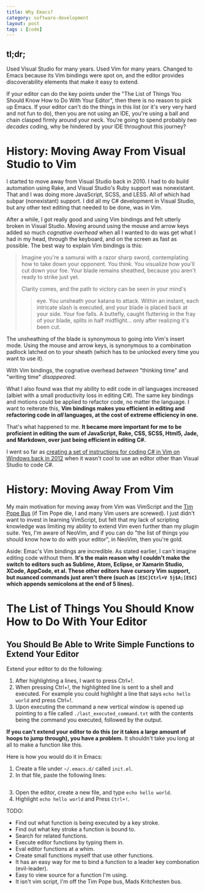 ```yaml
---
title: Why Emacs?
category: software-development
layout: post
tags : [code]
---
```


## tl;dr; ##

Used Visual Studio for many years. Used Vim for many years. Changed to
Emacs because its Vim bindings were spot on, and the editor provides
discoverability elements that make it easy to extend.

If your editor can do the key points under the "The List of Things You
Should Know How to Do With Your Editor", then there is no reason to
pick up Emacs. If your editor can't do the things in this list (or
it's very very hard and not fun to do), then you are not using an IDE,
you're using a ball and chain clasped firmly around your neck. You're
going to spend probably _two decades_ coding, why be hindered by your
IDE throughout this journey?

# History: Moving Away From Visual Studio to Vim #

I started to move away from Visual Studio back in 2010. I had to do
build automation using Rake, and Visual Studio's Ruby support was
nonexistant. That and I was doing more JavaScript, SCSS, and LESS. All
of which had subpar (nonexistant) support. I did all my C# development
in Visual Studio, but any other text editing that needed to be done,
was in Vim.

After a while, I got really good and using Vim bindings and felt
utterly broken in Visual Studio. Moving around using the mouse and
arrow keys added so much _cognative overhead_ when all I wanted to do
was get what I had in my head, through the keyboard, and on the screen
as fast as possible. The best way to explain Vim bindings is this:

>Imagine you're a samurai with a razor sharp sword, contemplating how
>to take down your opponent. You think. You visualize how you'll cut
>down your foe. Your blade remains sheathed, because you aren't ready
>to strike just yet.
>
>Clarity comes, and the path to victory can be seen in your mind's
>>eye. You unsheath your katana to attack. Within an instant, each
>intricate slash is executed, and your blade is placed back at your
>side. Your foe falls. A buttefly, caught fluttering in the fray of
>your blade, splits in half midflight... only after realizing it's
>been cut.

The unsheathing of the blade is synonymous to going into Vim's insert
mode. Using the mouse and arrow keys, is synonymous to a combination
padlock latched on to your sheath (which has to be unlocked every time
you want to use it).

With Vim bindings, the cognative overhead _between_ "thinking time"
and "writing time" _disappeared_.

What I also found was that my ability to edit code in _all_ languages
increased (albiet with a small productivity loss in editing C#). The
same key bindings and motions could be applied to refactor code, no
matter the language. I want to reiterate this, **Vim bindings makes you
efficient in editing and refactoring code in _all_ languages, at the
cost of extreme efficiency in one.**

That's what happened to me. **It became more important for me to be
proficient in editing the sum of JavaScript, Rake, CSS, SCSS, Html5,
Jade, and Markdown, over just being efficient in editing C#.**

I went so far as [creating a set of instructions for coding C# in Vim
on Windows back in 2012](https://github.com/amirrajan/katanspec/) when
it wasn't cool to use an editor other than Visual Studio to code C#.

# History: Moving Away From Vim #

My main motivation for moving away from Vim was VimScript and the [Tim
Pope Bus](http://www.vim.org/account/profile.php?user_id=9012) (if Tim
Pope die, I and many Vim users are screwed). I just didn't want to
invest in learning VimScript, but felt that my lack of scripting
knowledge was limiting my ability to extend Vim even further than my
plugin suite. Yes, I'm aware of NeoVim, and if you can do "the list of
things you should know how to do with your editor", in NeoVim, then
you're gold.

Aside: Emac's Vim bindings are incredible. As stated earlier, I can't
imagine editing code without them. **It's the main reason why I
couldn't make the switch to editors such as Sublime, Atom, Eclipse, or
Xamarin Studio, XCode, AppCode, et al. These other editors have
cursory Vim support, but nuanced commands just aren't there (such as
`[ESC]Ctrl+V 5j$A;[ESC]` which appends semicolons at the end of 5 lines).**

# The List of Things You Should Know How to Do With Your Editor #

## You Should Be Able to Write Simple Functions to Extend Your Editor ##

Extend your editor to do the following:

1. After highlighting a lines, I want to press Ctrl+!.
2. When pressing Ctrl+!, the highlighted line is sent to a shell and
   executed. For example you could highlight a line that says `echo
   hello world` and press Ctrl+!.
3. Upon executing the command a new vertical window is opened up pointing to a
   file called `./last_executed_command.txt` with the contents being
   the command you executed, followed by the output.

**If you can't extend your editor to do this (or it takes a large
amount of hoops to jump through), you have a problem.** It shouldn't
take you long at all to make a function like this.

Here is how you would do it in Emacs:

1. Create a file under `~/.emacs.d/` called `init.el`.
2. In that file, paste the following lines:

```

```

3. Open the editor, create a new file, and type `echo hello world`.
4. Highlight `echo hello world` and Press `Ctrl+!`.

TODO:

- Find out what function is being executed by a key stroke.
- Find out what key stroke a function is bound to.
- Search for related functions.
- Execute editor functions by typing them in.
- Eval editor functions at a whim.
- Create small functions myself that use other functions.
- It has an easy way for me to bind a function to a leader key combonation (evil-leader).
- Easy to view source for a function I'm using.
- It isn't vim script, I'm off the Tim Pope bus, Mads Kritchesten bus.
